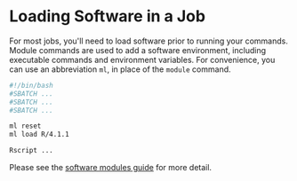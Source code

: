 # Loading Software in a Job

For most jobs, you'll need to load software prior to running your commands. Module commands are used to add a software environment, including executable commands and environment variables. For convenience, you can use an abbreviation `ml`, in place of the `module` command. 

``` bash
#!/bin/bash
#SBATCH ...
#SBATCH ...
#SBATCH ...

ml reset
ml load R/4.1.1

Rscript ...
```

Please see the [software modules guide](../../software/modules.md) for more detail.
